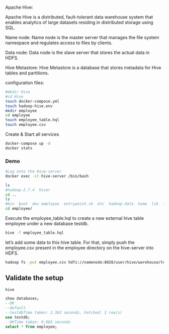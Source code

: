 Apache Hive:

Apache Hive is a distributed, fault-tolerant data warehouse system that enables analytics of large datasets residing in distributed storage using SQL.

Name node:
Name node is the master server that manages the file system namespace and regulates access to files by clients.

Data node:
Data node is the slave server that stores the actual data in HDFS.

Hive Metastore:
Hive Metastore is a database that stores metadata for Hive tables and partitions.

configuration files:

```bash
#mkdir Hive
#cd Hive
touch docker-compose.yml
touch hadoop-hive.env
mkdir employee
cd employee
touch employee_table.hql
touch employee.csv
```

Create & Start all services
```bash
docker-compose up -d
docker stats
```

### Demo

```bash
#Log onto the Hive-server
docker exec -it hive-server /bin/bash
```

```bash
ls
#hadoop-2.7.4  hiver
cd ..
ls
#bin  boot  dev employee  entrypoint.sh  etc  hadoop-data  home  lib  lib64  media  mnt  opt  #proc  root  run  sbin  srv  sys  tmp  usr  var
cd employee/
```
Execute the employee_table.hql to create a new external hive table employee under a new database testdb.

```bash
hive -f employee_table.hql
```
let’s add some data to this hive table. For that, simply push the employee.csv present in the employee directory on the hive-server into HDFS.

```bash
hadoop fs -put employee.csv hdfs://namenode:8020/user/hive/warehouse/testdb.db/employee
```

## Validate the setup
    
```bash
hive
```
```sql
show databases;
--OK
--default
--testdbTime taken: 2.363 seconds, Fetched: 2 row(s)
use testdb;
--OKTime taken: 0.085 seconds
select * from employee;
```
